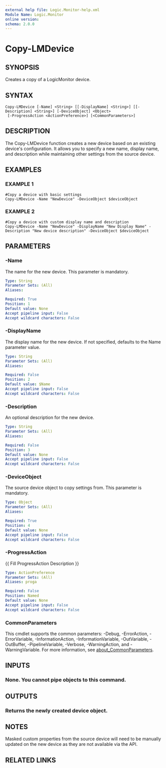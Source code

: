 ```yaml
---
external help file: Logic.Monitor-help.xml
Module Name: Logic.Monitor
online version:
schema: 2.0.0
---
```


# Copy-LMDevice

## SYNOPSIS
Creates a copy of a LogicMonitor device.

## SYNTAX

```
Copy-LMDevice [-Name] <String> [[-DisplayName] <String>] [[-Description] <String>] [-DeviceObject] <Object>
 [-ProgressAction <ActionPreference>] [<CommonParameters>]
```

## DESCRIPTION
The Copy-LMDevice function creates a new device based on an existing device's configuration.
It allows you to specify a new name, display name, and description while maintaining other settings from the source device.

## EXAMPLES

### EXAMPLE 1
```
#Copy a device with basic settings
Copy-LMDevice -Name "NewDevice" -DeviceObject $deviceObject
```

### EXAMPLE 2
```
#Copy a device with custom display name and description
Copy-LMDevice -Name "NewDevice" -DisplayName "New Display Name" -Description "New device description" -DeviceObject $deviceObject
```

## PARAMETERS

### -Name
The name for the new device.
This parameter is mandatory.

```yaml
Type: String
Parameter Sets: (All)
Aliases:

Required: True
Position: 1
Default value: None
Accept pipeline input: False
Accept wildcard characters: False
```

### -DisplayName
The display name for the new device.
If not specified, defaults to the Name parameter value.

```yaml
Type: String
Parameter Sets: (All)
Aliases:

Required: False
Position: 2
Default value: $Name
Accept pipeline input: False
Accept wildcard characters: False
```

### -Description
An optional description for the new device.

```yaml
Type: String
Parameter Sets: (All)
Aliases:

Required: False
Position: 3
Default value: None
Accept pipeline input: False
Accept wildcard characters: False
```

### -DeviceObject
The source device object to copy settings from.
This parameter is mandatory.

```yaml
Type: Object
Parameter Sets: (All)
Aliases:

Required: True
Position: 4
Default value: None
Accept pipeline input: False
Accept wildcard characters: False
```

### -ProgressAction
{{ Fill ProgressAction Description }}

```yaml
Type: ActionPreference
Parameter Sets: (All)
Aliases: proga

Required: False
Position: Named
Default value: None
Accept pipeline input: False
Accept wildcard characters: False
```

### CommonParameters
This cmdlet supports the common parameters: -Debug, -ErrorAction, -ErrorVariable, -InformationAction, -InformationVariable, -OutVariable, -OutBuffer, -PipelineVariable, -Verbose, -WarningAction, and -WarningVariable. For more information, see [about_CommonParameters](http://go.microsoft.com/fwlink/?LinkID=113216).

## INPUTS

### None. You cannot pipe objects to this command.
## OUTPUTS

### Returns the newly created device object.
## NOTES
Masked custom properties from the source device will need to be manually updated on the new device as they are not available via the API.

## RELATED LINKS
